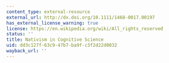 ```yaml
---
content_type: external-resource
external_url: http://dx.doi.org/10.1111/1468-0017.00197
has_external_license_warning: true
license: https://en.wikipedia.org/wiki/All_rights_reserved
status: ''
title: Nativism in Cognitive Science
uid: dd3c127f-63c9-47b7-ba9f-c3f2d22d0032
wayback_url: ''
---
```

